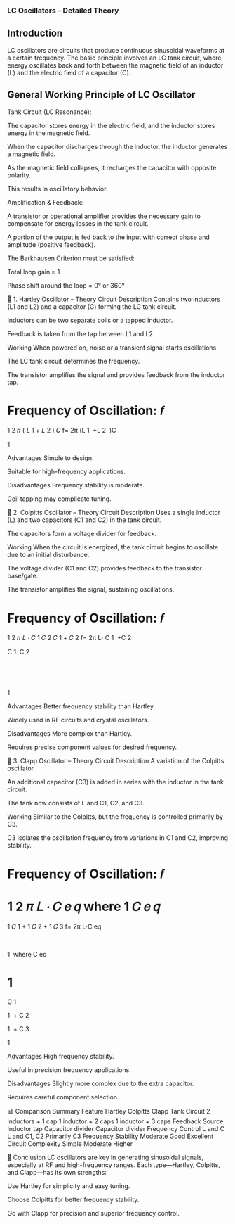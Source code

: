 ### LC Oscillators – Detailed Theory
## Introduction
LC oscillators are circuits that produce continuous sinusoidal waveforms at a certain frequency. The basic principle involves an LC tank circuit, where energy oscillates back and forth between the magnetic field of an inductor (L) and the electric field of a capacitor (C).

## General Working Principle of LC Oscillator
Tank Circuit (LC Resonance):

The capacitor stores energy in the electric field, and the inductor stores energy in the magnetic field.

When the capacitor discharges through the inductor, the inductor generates a magnetic field.

As the magnetic field collapses, it recharges the capacitor with opposite polarity.

This results in oscillatory behavior.

Amplification & Feedback:

A transistor or operational amplifier provides the necessary gain to compensate for energy losses in the tank circuit.

A portion of the output is fed back to the input with correct phase and amplitude (positive feedback).

The Barkhausen Criterion must be satisfied:

Total loop gain ≥ 1

Phase shift around the loop = 0° or 360°

🔹 1. Hartley Oscillator – Theory
Circuit Description
Contains two inductors (L1 and L2) and a capacitor (C) forming the LC tank circuit.

Inductors can be two separate coils or a tapped inductor.

Feedback is taken from the tap between L1 and L2.

Working
When powered on, noise or a transient signal starts oscillations.

The LC tank circuit determines the frequency.

The transistor amplifies the signal and provides feedback from the inductor tap.

Frequency of Oscillation:
𝑓
=
1
2
𝜋
(
𝐿
1
+
𝐿
2
)
𝐶
f= 
2π 
(L 
1
​
 +L 
2
​
 )C
​
 
1
​
 
Advantages
Simple to design.

Suitable for high-frequency applications.

Disadvantages
Frequency stability is moderate.

Coil tapping may complicate tuning.

🔹 2. Colpitts Oscillator – Theory
Circuit Description
Uses a single inductor (L) and two capacitors (C1 and C2) in the tank circuit.

The capacitors form a voltage divider for feedback.

Working
When the circuit is energized, the tank circuit begins to oscillate due to an initial disturbance.

The voltage divider (C1 and C2) provides feedback to the transistor base/gate.

The transistor amplifies the signal, sustaining oscillations.

Frequency of Oscillation:
𝑓
=
1
2
𝜋
𝐿
⋅
𝐶
1
𝐶
2
𝐶
1
+
𝐶
2
f= 
2π 
L⋅ 
C 
1
​
 +C 
2
​
 
C 
1
​
 C 
2
​
 
​
 
​
 
1
​
 
Advantages
Better frequency stability than Hartley.

Widely used in RF circuits and crystal oscillators.

Disadvantages
More complex than Hartley.

Requires precise component values for desired frequency.

🔹 3. Clapp Oscillator – Theory
Circuit Description
A variation of the Colpitts oscillator.

An additional capacitor (C3) is added in series with the inductor in the tank circuit.

The tank now consists of L and C1, C2, and C3.

Working
Similar to the Colpitts, but the frequency is controlled primarily by C3.

C3 isolates the oscillation frequency from variations in C1 and C2, improving stability.

Frequency of Oscillation:
𝑓
=
1
2
𝜋
𝐿
⋅
𝐶
𝑒
𝑞
where
1
𝐶
𝑒
𝑞
=
1
𝐶
1
+
1
𝐶
2
+
1
𝐶
3
f= 
2π 
L⋅C 
eq
​
 
​
 
1
​
 where 
C 
eq
​
 
1
​
 = 
C 
1
​
 
1
​
 + 
C 
2
​
 
1
​
 + 
C 
3
​
 
1
​
 
Advantages
High frequency stability.

Useful in precision frequency applications.

Disadvantages
Slightly more complex due to the extra capacitor.

Requires careful component selection.

📊 Comparison Summary
Feature	Hartley	Colpitts	Clapp
Tank Circuit	2 inductors + 1 cap	1 inductor + 2 caps	1 inductor + 3 caps
Feedback Source	Inductor tap	Capacitor divider	Capacitor divider
Frequency Control	L and C	L and C1, C2	Primarily C3
Frequency Stability	Moderate	Good	Excellent
Circuit Complexity	Simple	Moderate	Higher

🧠 Conclusion
LC oscillators are key in generating sinusoidal signals, especially at RF and high-frequency ranges. Each type—Hartley, Colpitts, and Clapp—has its own strengths:

Use Hartley for simplicity and easy tuning.

Choose Colpitts for better frequency stability.

Go with Clapp for precision and superior frequency control.

